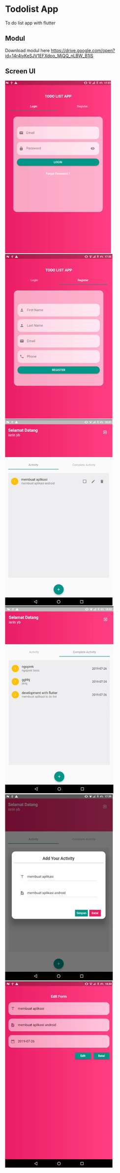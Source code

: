 # Todolist App
To do list app with flutter 

## Modul
Download modul here https://drive.google.com/open?id=14r4iyKeSJV1EFXdpo_MjQQ_nLBW_B1IS

## Screen UI
<img src="screen/loginui.PNG"/>   <img src="screen/registerUI.PNG"/>
<img src="screen/activityUI.PNG"/>   <img src="screen/completeActivityUI.PNG"/>
<img src="screen/createUI.PNG"/>   <img src="screen/editUI.PNG"/>

